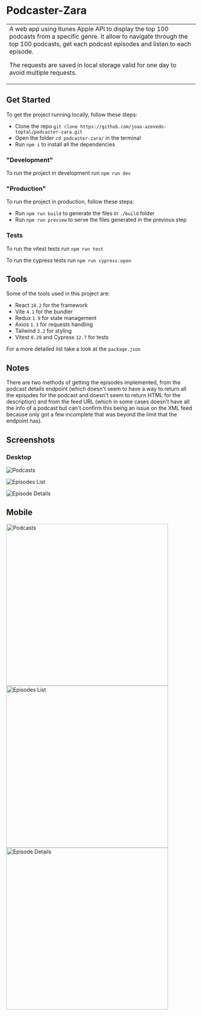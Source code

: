 # Podcaster-Zara

<table>
<tr>
<td>
  A web app using Itunes Apple API to display the top 100 podcasts from a specific genre. It allow to navigate through the top 100 podcasts, get each podcast episodes and listen to each episode.

The requests are saved in local storage valid for one day to avoid multiple requests.

</td>
</tr>
</table>

## Get Started

To get the project running locally, follow these steps:

- Clone the repo `git clone https://github.com/joao-azevedo-toptal/podcaster-zara.git`
- Open the folder `cd podcaster-zara/` in the terminal
- Run `npm i` to install all the dependencies

### "Development"

To run the project in development run `npm run dev`

### "Production"

To run the project in production, follow these steps:

- Run `npm run build` to generate the files in `./build` folder
- Run `npm run preview` to serve the files generated in the previous step

### Tests

To run the vitest tests run `npm run test`

To run the cypress tests run `npm run cypress:open`

## Tools

Some of the tools used in this project are:

- React `18.2` for the framework
- Vite `4.1` for the bundler
- Redux `1.9` for state management
- Axios `1.3` for requests handling
- Tailwind `3.2` for styling
- Vitest `0.29` and Cypress `12.7` for tests

For a more detailed list take a look at the `package.json`

## Notes

There are two methods of getting the episodes implemented, from the podcast details endpoint (which doesn't seem to have a way to return all the episodes for the podcast and doesn't seem to return HTML for the description) and from the feed URL (which in some cases doesn't have all the info of a podcast but can't confirm this being an issue on the XML feed because only got a few incomplete that was beyond the limit that the endpoint has).

## Screenshots

### Desktop

![Podcasts](./images/podcasts.png)

![Episodes List](./images/episode-list.png)

![Episode Details](./images/episode-details.png)

## Mobile

<img src="./images/podcasts-mobile.png" alt="Podcasts" width="430">

<img src="./images/episode-list-mobile.png" alt="Episodes List" width="430">

<img src="./images/episode-details-mobile.png" alt="Episode Details" width="430">
